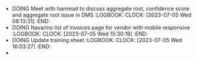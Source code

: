 - DOING Meet with hammad to discuss aggregate root, confidence score and aggregate root issue in DMS
  :LOGBOOK:
  CLOCK: [2023-07-05 Wed 08:13:31]
  :END:
- DOING Navarino list of invoices page for vendor with mobile responsive
  :LOGBOOK:
  CLOCK: [2023-07-05 Wed 15:30:19]
  :END:
- DOING Update training sheet
  :LOGBOOK:
  CLOCK: [2023-07-05 Wed 16:03:27]
  :END:
-